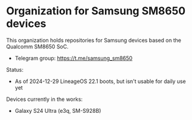 # Organization for Samsung SM8650 devices
This organization holds repositories for Samsung devices based on the Qualcomm SM8650 SoC.
* Telegram group: https://t.me/samsung_sm8650

Status:
 * As of 2024-12-29 LineageOS 22.1 boots, but isn't usable for daily use yet

Devices currently in the works:
 * Galaxy S24 Ultra (e3q, SM-S928B)
